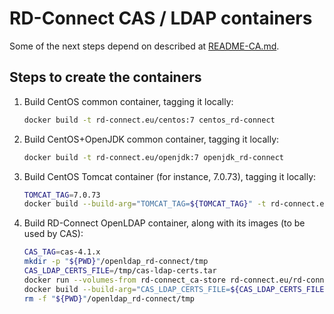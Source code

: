 RD-Connect CAS / LDAP containers
================================

Some of the next steps depend on described at [README-CA.md](README-CA.md).

Steps to create the containers
--------------------------------

1. Build CentOS common container, tagging it locally:

	```bash
	docker build -t rd-connect.eu/centos:7 centos_rd-connect
	```

2. Build CentOS+OpenJDK common container, tagging it locally:

	```bash
	docker build -t rd-connect.eu/openjdk:7 openjdk_rd-connect
	```

3. Build CentOS Tomcat container (for instance, 7.0.73), tagging it locally:

	```bash
	TOMCAT_TAG=7.0.73
	docker build --build-arg="TOMCAT_TAG=${TOMCAT_TAG}" -t rd-connect.eu/tomcat:${TOMCAT_TAG} -t rd-connect.eu/tomcat:7 tomcat_rd-connect
	```

4. Build RD-Connect OpenLDAP container, along with its images (to be used by CAS):

	```bash
	CAS_TAG=cas-4.1.x
	mkdir -p "${PWD}"/openldap_rd-connect/tmp
	CAS_LDAP_CERTS_FILE=/tmp/cas-ldap-certs.tar
	docker run --volumes-from rd-connect_ca-store rd-connect.eu/rd-connect_ca cas-ldap > "${PWD}"/openldap_rd-connect/"${CAS_LDAP_CERTS_FILE}"
	docker build --build-arg="CAS_LDAP_CERTS_FILE=${CAS_LDAP_CERTS_FILE}" --build-arg="CASBRANCH=${CAS_TAG}" -t rd-connect.eu/cas-ldap:${CAS_TAG} openldap_rd-connect
	rm -f "${PWD}"/openldap_rd-connect/tmp
	```

